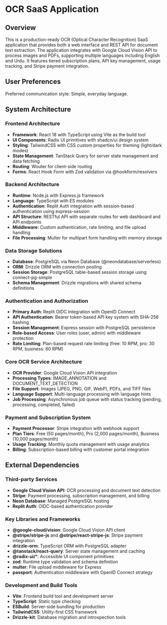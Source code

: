 # OCR SaaS Application

## Overview

This is a production-ready OCR (Optical Character Recognition) SaaS application that provides both a web interface and REST API for document text extraction. The application integrates with Google Cloud Vision API to process images and PDFs, supporting multiple languages including English and Urdu. It features tiered subscription plans, API key management, usage tracking, and Stripe payment integration.

## User Preferences

Preferred communication style: Simple, everyday language.

## System Architecture

### Frontend Architecture
- **Framework**: React 18 with TypeScript using Vite as the build tool
- **UI Components**: Radix UI primitives with shadcn/ui design system
- **Styling**: TailwindCSS with CSS custom properties for theming (light/dark modes)
- **State Management**: TanStack Query for server state management and data fetching
- **Routing**: Wouter for client-side routing
- **Forms**: React Hook Form with Zod validation via @hookform/resolvers

### Backend Architecture
- **Runtime**: Node.js with Express.js framework
- **Language**: TypeScript with ES modules
- **Authentication**: Replit Auth integration with session-based authentication using express-session
- **API Structure**: RESTful API with separate routes for web dashboard and API endpoints
- **Middleware**: Custom authentication, rate limiting, and file upload handling
- **File Processing**: Multer for multipart form handling with memory storage

### Data Storage Solutions
- **Database**: PostgreSQL via Neon Database (@neondatabase/serverless)
- **ORM**: Drizzle ORM with connection pooling
- **Session Storage**: PostgreSQL table-based session storage using connect-pg-simple
- **Schema Management**: Drizzle migrations with shared schema definitions

### Authentication and Authorization
- **Primary Auth**: Replit OIDC integration with OpenID Connect
- **API Authentication**: Bearer token-based API key system with SHA-256 hashing
- **Session Management**: Express session with PostgreSQL persistence
- **Role-based Access**: User roles (user, admin) with middleware protection
- **Rate Limiting**: Plan-based request rate limiting (free: 10 RPM, pro: 30 RPM, business: 60 RPM)

### Core OCR Service Architecture
- **OCR Provider**: Google Cloud Vision API integration
- **Processing Types**: IMAGE_ANNOTATION and DOCUMENT_TEXT_DETECTION
- **File Support**: Images (JPEG, PNG, GIF, WebP), PDFs, and TIFF files
- **Language Support**: Multi-language processing with language hints
- **Job Processing**: Asynchronous job queue with status tracking (pending, processing, completed, failed)

### Payment and Subscription System
- **Payment Processor**: Stripe integration with webhook support
- **Plan Tiers**: Free (50 pages/month), Pro (2,000 pages/month), Business (10,000 pages/month)
- **Usage Tracking**: Monthly quota management with usage analytics
- **Billing**: Subscription-based billing with customer portal integration

## External Dependencies

### Third-party Services
- **Google Cloud Vision API**: OCR processing and document text detection
- **Stripe**: Payment processing, subscription management, and billing
- **Neon Database**: Managed PostgreSQL hosting
- **Replit Auth**: OIDC-based authentication provider

### Key Libraries and Frameworks
- **@google-cloud/vision**: Google Cloud Vision API client
- **@stripe/stripe-js** and **@stripe/react-stripe-js**: Stripe payment integration
- **drizzle-orm**: TypeScript ORM with PostgreSQL adapter
- **@tanstack/react-query**: Server state management and caching
- **@radix-ui/***: Accessible UI component primitives
- **zod**: Runtime type validation and schema definition
- **multer**: File upload middleware for Express
- **passport**: Authentication middleware with OpenID Connect strategy

### Development and Build Tools
- **Vite**: Frontend build tool and development server
- **TypeScript**: Static type checking
- **ESBuild**: Server-side bundling for production
- **TailwindCSS**: Utility-first CSS framework
- **Drizzle-kit**: Database migration and introspection tools